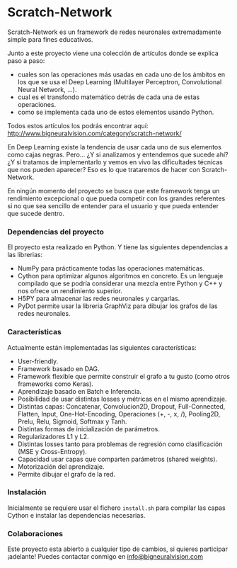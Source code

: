 # Scratch-Network

Scratch-Network es un framework de redes neuronales extremadamente simple para fines educativos.

Junto a este proyecto viene una colección de artículos donde se explica paso a paso:

- cuales son las operaciones más usadas en cada uno de los ámbitos en los que se usa el Deep Learning (Multilayer Perceptron, Convolutional Neural Network, ...).
- cual es el transfondo matemático detrás de cada una de estas operaciones.
- como se implementa cada uno de estos elementos usando Python.

 Todos estos artículos los podrás encontrar aquí: http://www.bigneuralvision.com/category/scratch-network/



En Deep Learning existe la tendencia de usar cada uno de sus elementos como cajas negras. Pero... ¿Y si analizamos y entendemos que sucede ahí? ¿Y si tratamos de implementarlo y vemos en vivo las dificultades técnicas que nos pueden aparecer? Eso es lo que trataremos de hacer con Scratch-Network.



En ningún momento del proyecto se busca que este framework tenga un rendimiento excepcional o que pueda competir con los grandes referentes si no que sea sencillo de entender para el usuario y que pueda entender que sucede dentro.



### Dependencias del proyecto

El proyecto esta realizado en Python. Y tiene las siguientes dependencias a las librerias:

- NumPy para prácticamente todas las operaciones matemáticas.
- Cython para optimizar algunos algoritmos en concreto. Es un lenguaje compilado que se podría considerar una mezcla entre Python y C++ y nos ofrece un rendimiento superior.
- H5PY para almacenar las redes neuronales y cargarlas.
- PyDot permite usar la libreria GraphViz para dibujar los grafos de las redes neuronales.



### Características

Actualmente están implementadas las siguientes características:

- User-friendly.
- Framework basado en DAG.
- Framework flexible que permite construir el grafo a tu gusto (como otros frameworks como Keras).
- Aprendizaje basado en Batch e Inferencia.
- Posibilidad de usar distintas losses y métricas en el mismo aprendizaje.
- Distintas capas: Concatenar, Convolucion2D, Dropout, Full-Connected, Flatten, Input, One-Hot-Encoding, Operaciones (+, -, x, /), Pooling2D, Prelu, Relu, Sigmoid, Softmax y Tanh.
- Distintas formas de inicialización de parámetros.
- Regularizadores L1 y L2.
- Distintas losses tanto para problemas de regresión como clasificación (MSE y Cross-Entropy).
- Capacidad usar capas que comparten parámetros (shared weights).
- Motorización del aprendizaje.
- Permite dibujar el grafo de la red.

### Instalación

Inicialmente se requiere usar el fichero ``` install.sh ``` para compilar las capas Cython e instalar las dependencias necesarias.

### Colaboraciones

Este proyecto esta abierto a cualquier tipo de cambios, si quieres participar ¡adelante! Puedes contactar conmigo en info@bigneuralvision.com
